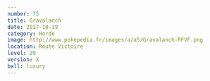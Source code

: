 ```yaml
---
number: 75
title: Gravalanch
date: 2017-10-19
category: Horde
image: http://www.pokepedia.fr/images/a/a5/Gravalanch-RFVF.png
location: Route Victoire
level: 29
version: X
ball: luxury
---
```

